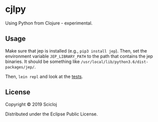 # cjlpy

Using Python from Clojure - experimental.

## Usage

Make sure that jep is installed (e.g., `pip3 install jep`). Then, set the environment variable `JEP_LIBRARY_PATH` to the path that contains the jep binaries. It should be something like `/usr/local/lib/python3.6/dist-packages/jep/`.

Then, `lein repl` and look at the [tests](./test/cjlpy/core_test.clj).

## License

Copyright © 2019 Scicloj

Distributed under the Eclipse Public License.

